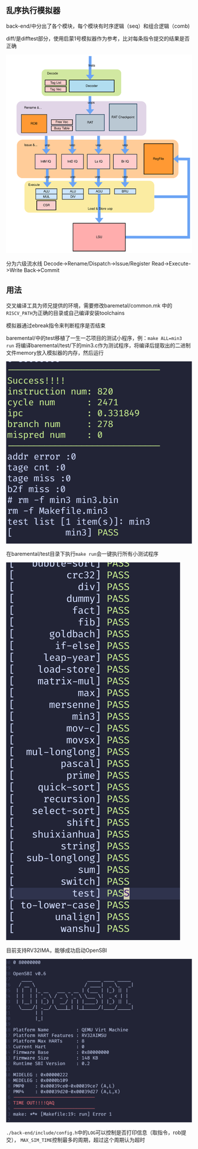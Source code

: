 ## 乱序执行模拟器

back-end/中分出了各个模块，每个模块有时序逻辑（seq）和组合逻辑（comb)

diff/是difftest部分，使用启蒙1号模拟器作为参考，比对每条指令提交的结果是否正确


![后端架构图](./arch.svg)

分为六级流水线   Decode->Rename/Dispatch->Issue/Register Read->Execute->Write Back->Commit

## 用法

交叉编译工具为师兄提供的环境，需要修改baremetal/common.mk
中的`RISCV_PATH`为正确的目录或自己编译安装toolchains


模拟器通过ebreak指令来判断程序是否结束

baremental/中的test移植了一生一芯项目的测试小程序，例：`make ALL=min3 run` 将编译baremental/test/下的min3.c作为测试程序，将编译后提取出的二进制文件memory放入模拟器的内存，然后运行

![min3](./min3.png)

在baremental/test目录下执行`make run`会一键执行所有小测试程序 

![所有测试](./all.png)

目前支持RV32IMA，能够成功启动OpenSBI

![所有测试](./opensbi.png)

`./back-end/include/config.h`中的`LOG`可以控制是否打印信息（取指令，rob提交），
`MAX_SIM_TIME`控制最多的周期，超过这个周期认为超时

